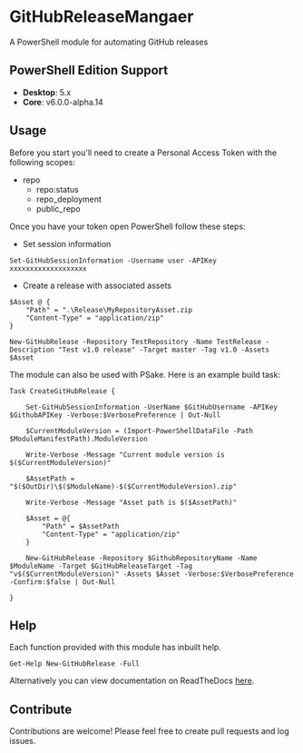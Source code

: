 # GitHubReleaseMangaer

A PowerShell module for automating GitHub releases

## PowerShell Edition Support

* **Desktop**: 5.x
* **Core**: v6.0.0-alpha.14

## Usage

Before you start you'll need to create a Personal Access Token with the following scopes:

* repo
  * repo:status
  * repo_deployment
  * public_repo

Once you have your token open PowerShell follow these steps:

* Set session information

```
Set-GitHubSessionInformation -Username user -APIKey xxxxxxxxxxxxxxxxxxx
```

* Create a release with associated assets

```
$Asset @ {
    "Path" = ".\Release\MyRepositoryAsset.zip
    "Content-Type" = "application/zip"
}

New-GitHubRelease -Repository TestRepository -Name TestRelease -Description "Test v1.0 release" -Target master -Tag v1.0 -Assets $Asset

```

The module can also be used with PSake. Here is an example build task:

```
Task CreateGitHubRelease {

    Set-GitHubSessionInformation -UserName $GitHubUsername -APIKey $GithubAPIKey -Verbose:$VerbosePreference | Out-Null

    $CurrentModuleVersion = (Import-PowerShellDataFile -Path $ModuleManifestPath).ModuleVersion

    Write-Verbose -Message "Current module version is $($CurrentModuleVersion)"

    $AssetPath = "$($OutDir)\$($ModuleName)-$($CurrentModuleVersion).zip"

    Write-Verbose -Message "Asset path is $($AssetPath)"

    $Asset = @{
        "Path" = $AssetPath
        "Content-Type" = "application/zip"
    }

    New-GitHubRelease -Repository $GithubRepositoryName -Name $ModuleName -Target $GitHubReleaseTarget -Tag "v$($CurrentModuleVersion)" -Assets $Asset -Verbose:$VerbosePreference -Confirm:$false | Out-Null

}
```

## Help

Each function provided with this module has inbuilt help.

```
Get-Help New-GitHubRelease -Full
```

Alternatively you can view documentation on ReadTheDocs [here](http://githubreleasemanager.readthedocs.io/en/latest/).

## Contribute

Contributions are welcome! Please feel free to create pull requests and log issues.